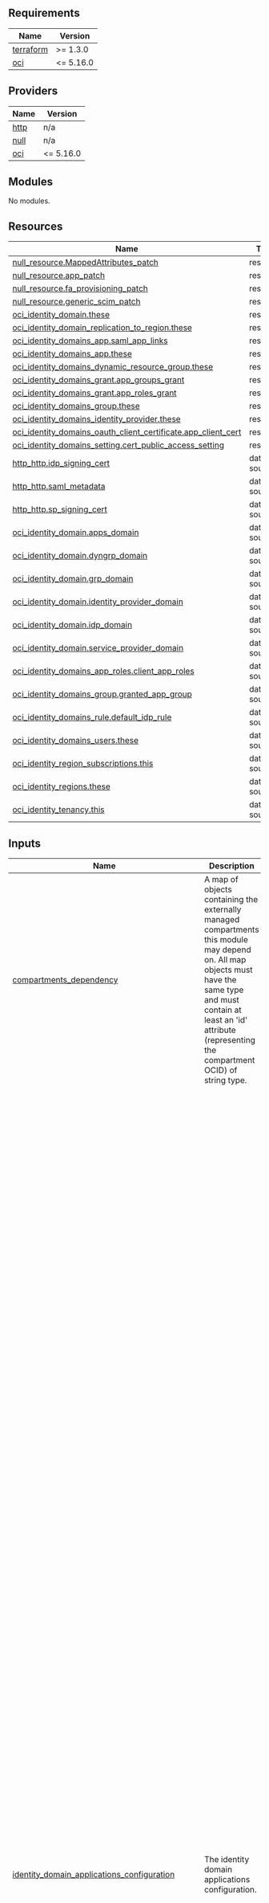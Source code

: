 ## Requirements

| Name | Version |
|------|---------|
| <a name="requirement_terraform"></a> [terraform](#requirement\_terraform) | >= 1.3.0 |
| <a name="requirement_oci"></a> [oci](#requirement\_oci) | <= 5.16.0 |

## Providers

| Name | Version |
|------|---------|
| <a name="provider_http"></a> [http](#provider\_http) | n/a |
| <a name="provider_null"></a> [null](#provider\_null) | n/a |
| <a name="provider_oci"></a> [oci](#provider\_oci) | <= 5.16.0 |

## Modules

No modules.

## Resources

| Name | Type |
|------|------|
| [null_resource.MappedAttributes_patch](https://registry.terraform.io/providers/hashicorp/null/latest/docs/resources/resource) | resource |
| [null_resource.app_patch](https://registry.terraform.io/providers/hashicorp/null/latest/docs/resources/resource) | resource |
| [null_resource.fa_provisioning_patch](https://registry.terraform.io/providers/hashicorp/null/latest/docs/resources/resource) | resource |
| [null_resource.generic_scim_patch](https://registry.terraform.io/providers/hashicorp/null/latest/docs/resources/resource) | resource |
| [oci_identity_domain.these](https://registry.terraform.io/providers/oracle/oci/latest/docs/resources/identity_domain) | resource |
| [oci_identity_domain_replication_to_region.these](https://registry.terraform.io/providers/oracle/oci/latest/docs/resources/identity_domain_replication_to_region) | resource |
| [oci_identity_domains_app.saml_app_links](https://registry.terraform.io/providers/oracle/oci/latest/docs/resources/identity_domains_app) | resource |
| [oci_identity_domains_app.these](https://registry.terraform.io/providers/oracle/oci/latest/docs/resources/identity_domains_app) | resource |
| [oci_identity_domains_dynamic_resource_group.these](https://registry.terraform.io/providers/oracle/oci/latest/docs/resources/identity_domains_dynamic_resource_group) | resource |
| [oci_identity_domains_grant.app_groups_grant](https://registry.terraform.io/providers/oracle/oci/latest/docs/resources/identity_domains_grant) | resource |
| [oci_identity_domains_grant.app_roles_grant](https://registry.terraform.io/providers/oracle/oci/latest/docs/resources/identity_domains_grant) | resource |
| [oci_identity_domains_group.these](https://registry.terraform.io/providers/oracle/oci/latest/docs/resources/identity_domains_group) | resource |
| [oci_identity_domains_identity_provider.these](https://registry.terraform.io/providers/oracle/oci/latest/docs/resources/identity_domains_identity_provider) | resource |
| [oci_identity_domains_oauth_client_certificate.app_client_cert](https://registry.terraform.io/providers/oracle/oci/latest/docs/resources/identity_domains_oauth_client_certificate) | resource |
| [oci_identity_domains_setting.cert_public_access_setting](https://registry.terraform.io/providers/oracle/oci/latest/docs/resources/identity_domains_setting) | resource |
| [http_http.idp_signing_cert](https://registry.terraform.io/providers/hashicorp/http/latest/docs/data-sources/http) | data source |
| [http_http.saml_metadata](https://registry.terraform.io/providers/hashicorp/http/latest/docs/data-sources/http) | data source |
| [http_http.sp_signing_cert](https://registry.terraform.io/providers/hashicorp/http/latest/docs/data-sources/http) | data source |
| [oci_identity_domain.apps_domain](https://registry.terraform.io/providers/oracle/oci/latest/docs/data-sources/identity_domain) | data source |
| [oci_identity_domain.dyngrp_domain](https://registry.terraform.io/providers/oracle/oci/latest/docs/data-sources/identity_domain) | data source |
| [oci_identity_domain.grp_domain](https://registry.terraform.io/providers/oracle/oci/latest/docs/data-sources/identity_domain) | data source |
| [oci_identity_domain.identity_provider_domain](https://registry.terraform.io/providers/oracle/oci/latest/docs/data-sources/identity_domain) | data source |
| [oci_identity_domain.idp_domain](https://registry.terraform.io/providers/oracle/oci/latest/docs/data-sources/identity_domain) | data source |
| [oci_identity_domain.service_provider_domain](https://registry.terraform.io/providers/oracle/oci/latest/docs/data-sources/identity_domain) | data source |
| [oci_identity_domains_app_roles.client_app_roles](https://registry.terraform.io/providers/oracle/oci/latest/docs/data-sources/identity_domains_app_roles) | data source |
| [oci_identity_domains_group.granted_app_group](https://registry.terraform.io/providers/oracle/oci/latest/docs/data-sources/identity_domains_group) | data source |
| [oci_identity_domains_rule.default_idp_rule](https://registry.terraform.io/providers/oracle/oci/latest/docs/data-sources/identity_domains_rule) | data source |
| [oci_identity_domains_users.these](https://registry.terraform.io/providers/oracle/oci/latest/docs/data-sources/identity_domains_users) | data source |
| [oci_identity_region_subscriptions.this](https://registry.terraform.io/providers/oracle/oci/latest/docs/data-sources/identity_region_subscriptions) | data source |
| [oci_identity_regions.these](https://registry.terraform.io/providers/oracle/oci/latest/docs/data-sources/identity_regions) | data source |
| [oci_identity_tenancy.this](https://registry.terraform.io/providers/oracle/oci/latest/docs/data-sources/identity_tenancy) | data source |

## Inputs

| Name | Description | Type | Default | Required |
|------|-------------|------|---------|:--------:|
| <a name="input_compartments_dependency"></a> [compartments\_dependency](#input\_compartments\_dependency) | A map of objects containing the externally managed compartments this module may depend on. All map objects must have the same type and must contain at least an 'id' attribute (representing the compartment OCID) of string type. | <pre>map(object({<br>    id = string<br>  }))</pre> | `null` | no |
| <a name="input_identity_domain_applications_configuration"></a> [identity\_domain\_applications\_configuration](#input\_identity\_domain\_applications\_configuration) | The identity domain applications configuration. | <pre>object({<br>    default_identity_domain_id  = optional(string)<br>    default_defined_tags        = optional(map(string))<br>    default_freeform_tags       = optional(map(string))<br>    applications = map(object({<br>      identity_domain_id                  = optional(string),<br>      name                                = string,<br>      display_name                        = string,<br>      description                         = optional(string),<br>      type                                = string,    # SAML, Mobile (public), Confidential, SCIM, FusionApps, GenericSCIM<br>      active                              = optional(bool),<br>      application_group_ids               = optional(list(string)),<br>      #urls<br>      app_url                             = optional(string),<br>      custom_signin_url                   = optional(string),<br>      custom_signout_url                  = optional(string),<br>      custom_error_url                    = optional(string),<br>      custom_social_linking_callback_url  = optional(string),<br>      #display settings<br>      display_in_my_apps                   = optional(bool),<br>      user_can_request_access             = optional(bool),<br>      #autn and authz<br>      enforce_grants_as_authorization     = optional(bool),<br>      #Client Configuration<br>      configure_as_oauth_client           = optional(bool),<br>      allowed_grant_types                 = optional(list(string)),  # device_code, refresh_token, jwt_assertion (jwt-bearer), client_credentials, resource_owner (password), authorization_code, implicit, saml2_assertion(saml2-bearer), tls_client_auth<br>      allow_non_https_urls                = optional(bool),<br>      redirect_urls                       = optional(list(string)),<br>      post_logout_redirect_urls           = optional(list(string)),<br>      logout_url                          = optional(string),<br>      client_type                         = optional(string),          # trusted, confidential<br>      app_client_certificate              = optional(object({<br>                    alias                 = string,<br>                    base64certificate     = string<br>      })),<br>      allow_introspect_operation          = optional(bool),<br>      allow_on_behalf_of_operation        = optional(bool),<br>      id_token_encryption_algorithm       = optional(string),          # "A128CBC-HS256","A192CBC-HS384","A256CBC-HS512","A128GCM","A192GCM","A256GCM"<br>      bypass_consent                      = optional(bool),<br>      client_ip_address                   = optional(list(string)),    #TBA<br>      authorized_resources                = optional(string),          # Same as trust_scope:  All(Account), Specific(Explicit)<br>      resources                           = optional(list(string)),    #resources listed must match scopes defined by an app<br>      application_roles                   = optional(list(string)),<br>      #Resource Server Configuration<br>      configure_as_oauth_resource_server  = optional(bool),<br>      access_token_expiration             = optional(string),<br>      allow_token_refresh                 = optional(bool),<br>      refresh_token_expiration            = optional(string),<br>      primary_audience                    = optional(string),<br>      secondary_audiences                 = optional(list(string)),<br>      scopes = optional(map(object({<br>                  scope                       = optional(string),<br>                  display_name                = optional(string),<br>                  description                 = optional(string),<br>                  requires_user_consent       = optional(bool)<br>      }))),<br>      # SAML SSO<br>        <br>      identity_domain_sp_id               = optional(string),<br>      entity_id                           = optional(string),<br>      assertion_consumer_url              = optional(string),<br>      name_id_format                      = optional(string),    # "saml-emailaddress", "saml-x509", "saml-kerberos", "saml-persistent", "saml-transient", "saml-unspecified", "saml-windowsnamequalifier","saml-none"<br>      name_id_value                       = optional(string),<br>      signing_certificate                 = optional(string),<br>      signed_sso                          = optional(string),<br>      include_signing_certificate         = optional(bool),<br>      signature_hash_algorithm            = optional(string),<br>      enable_single_logout                = optional(bool),<br>      logout_binding                      = optional(string),<br>      single_logout_url                   = optional(string),<br>      logout_response_url                 = optional(string),<br>      require_encrypted_assertion         = optional(bool),<br>      encryption_certificate              = optional(string),<br>      encryption_algorithm                = optional(string),    #AES-128,AES-192,AES-256,AES-128-CGM,AES-256-CGM,3DES<br>      key_encryption_algorithm            = optional(string),    #RSA-V1.5, RSA-OAEP<br>      attribute_configuration             = optional(map(object({<br>                                                assertion_attribute        = string,<br>                                                identity_domain_attribute  = string,<br>                                                format                     = optional(string)<br>                                            }))),<br>      app_links                           = optional(map(object({<br>                                                relay_state       = string,<br>                                                application_icon  = optional(string),<br>                                                visible           = optional(bool)<br>                                           }))),<br>      fusion_service_urls                 = optional(object({<br>                                                crm_landing_page_url = optional(string),<br>                                                scm_landing_page_url = optional(string),<br>                                                hcm_landing_page_url = optional(string),<br>                                                erp_landing_page_url = optional(string)<br>                                           }))<br><br><br>      #Web Tier Policy<br>      web_tier_policy_json                = optional(string)<br><br>      # Catalog Apps Provisioning<br>      enable_provisioning                 = optional(bool)<br>         #Connectivity<br>      target_app_id                       = optional(string)<br>      host_name                           = optional(string)  #also use as fa host name<br>      client_id                           = optional(string)<br>      client_secret                       = optional(string)<br>      scope                               = optional(string)<br>      authentication_server_url           = optional(string)<br>      authoritative_sync                  = optional(bool)<br>      enable_synchronization              = optional(bool)    <br>      admin_consent_granted               = optional(bool) <br>         # Catalog Apps: Specific for Generic SCIM<br>      base_uri                = optional(string)<br>      custom_auth_headers     = optional(string)<br>      http_operation_types    = optional(string)<br>         # Catalog Apps: Specific for Oracle Fusion Applications 13 (FusionApps)<br>      fa_port                             = optional(string)<br>      fa_admin_user                       = optional(string)<br>      fa_admin_password                   = optional(string)<br>      fa_ssl_enabled                      = optional(bool)<br>      fa_override_custom_sync             = optional(bool)<br>      fa_admin_roles                      = optional(list(string))<br><br>      <br>      defined_tags              = optional(map(string)),<br>      freeform_tags             = optional(map(string))<br>    }))<br>  })</pre> | `null` | no |
| <a name="input_identity_domain_dynamic_groups_configuration"></a> [identity\_domain\_dynamic\_groups\_configuration](#input\_identity\_domain\_dynamic\_groups\_configuration) | The identity domain dynamic groups configuration. | <pre>object({<br>    default_identity_domain_id  = optional(string)<br>    default_defined_tags        = optional(map(string))<br>    default_freeform_tags       = optional(map(string))<br>    dynamic_groups = map(object({<br>      identity_domain_id        = optional(string),<br>      name                      = string,<br>      description               = optional(string),<br>      matching_rule             = string,<br>      defined_tags              = optional(map(string)),<br>      freeform_tags             = optional(map(string))<br>    }))<br>  })</pre> | `null` | no |
| <a name="input_identity_domain_groups_configuration"></a> [identity\_domain\_groups\_configuration](#input\_identity\_domain\_groups\_configuration) | The identity domain groups configuration. | <pre>object({<br>    default_identity_domain_id  = optional(string)<br>    default_defined_tags        = optional(map(string))<br>    default_freeform_tags       = optional(map(string))<br>    groups = map(object({<br>      identity_domain_id        = optional(string),<br>      name                      = string,<br>      description               = optional(string),<br>      requestable               = optional(bool),<br>      members                   = optional(list(string)),<br>      defined_tags              = optional(map(string)),<br>      freeform_tags             = optional(map(string))<br>    }))<br>  })</pre> | `null` | no |
| <a name="input_identity_domain_identity_providers_configuration"></a> [identity\_domain\_identity\_providers\_configuration](#input\_identity\_domain\_identity\_providers\_configuration) | The identity domain identity providers configuration. | <pre>object({<br>    default_identity_domain_id  = optional(string)<br>    #default_defined_tags        = optional(map(string))<br>    #default_freeform_tags       = optional(map(string))<br>    identity_providers = map(object({<br>      identity_domain_id        = optional(string),<br>      name                      = string,<br>      description               = optional(string),<br>      icon_file                 = optional(string),<br>      enabled                   = bool,<br>      name_id_format            = optional(string),<br>      user_mapping_method       = optional(string),<br>      user_mapping_store_attribute = optional(string),<br>      assertion_attribute          = optional(string),<br><br>      idp_metadata_file         = optional(string),<br><br>      identity_domain_idp_id    = optional(string),<br>      idp_issuer_uri            = optional(string),<br>      sso_service_url           = optional(string),<br>      sso_service_binding       = optional(string),<br>      idp_signing_certificate   = optional(string),<br>      idp_encryption_certificate = optional(string),<br>      enable_global_logout      = optional(bool),<br>      idp_logout_request_url    = optional(string),<br>      idp_logout_response_url   = optional(string),<br>      idp_logout_binding        = optional(string),<br><br>      signature_hash_algorithm  = optional(string),<br>      send_signing_certificate  = optional(bool),<br>      add_to_default_idp_policy = bool,<br>      #defined_tags              = optional(map(string)),<br>      #freeform_tags             = optional(map(string))<br>    }))<br>  })</pre> | `null` | no |
| <a name="input_identity_domains_configuration"></a> [identity\_domains\_configuration](#input\_identity\_domains\_configuration) | The identity domains configuration. | <pre>object({<br>    default_compartment_id = optional(string)<br>    default_defined_tags   = optional(map(string))<br>    default_freeform_tags  = optional(map(string))<br>    identity_domains = map(object({<br>      compartment_id            = optional(string),<br>      display_name              = string,<br>      description               = string,<br>      home_region               = optional(string),<br>      license_type              = string,<br>      admin_email               = optional(string),<br>      admin_first_name          = optional(string),<br>      admin_last_name           = optional(string),<br>      admin_user_name           = optional(string),<br>      is_hidden_on_login        = optional(bool),<br>      is_notification_bypassed  = optional(bool),<br>      is_primary_email_required = optional(bool),<br>      allow_signing_cert_public_access = bool,<br>      defined_tags              = optional(map(string)),<br>      freeform_tags             = optional(map(string)),<br>      replica_region            = optional(string)<br>    }))<br>  })</pre> | `null` | no |
| <a name="input_module_name"></a> [module\_name](#input\_module\_name) | The module name. | `string` | `"iam-identity-domains"` | no |
| <a name="input_tenancy_ocid"></a> [tenancy\_ocid](#input\_tenancy\_ocid) | The OCID of the tenancy. | `string` | n/a | yes |

## Outputs

| Name | Description |
|------|-------------|
| <a name="output_identity_domain_applications"></a> [identity\_domain\_applications](#output\_identity\_domain\_applications) | The identity domain applications |
| <a name="output_identity_domain_dynamic_groups"></a> [identity\_domain\_dynamic\_groups](#output\_identity\_domain\_dynamic\_groups) | The identity domain groups |
| <a name="output_identity_domain_groups"></a> [identity\_domain\_groups](#output\_identity\_domain\_groups) | The identity domain groups |
| <a name="output_identity_domain_identity_providers"></a> [identity\_domain\_identity\_providers](#output\_identity\_domain\_identity\_providers) | The identity domain groups |
| <a name="output_identity_domain_saml_metadata"></a> [identity\_domain\_saml\_metadata](#output\_identity\_domain\_saml\_metadata) | n/a |
| <a name="output_identity_domains"></a> [identity\_domains](#output\_identity\_domains) | The identity domains. |
